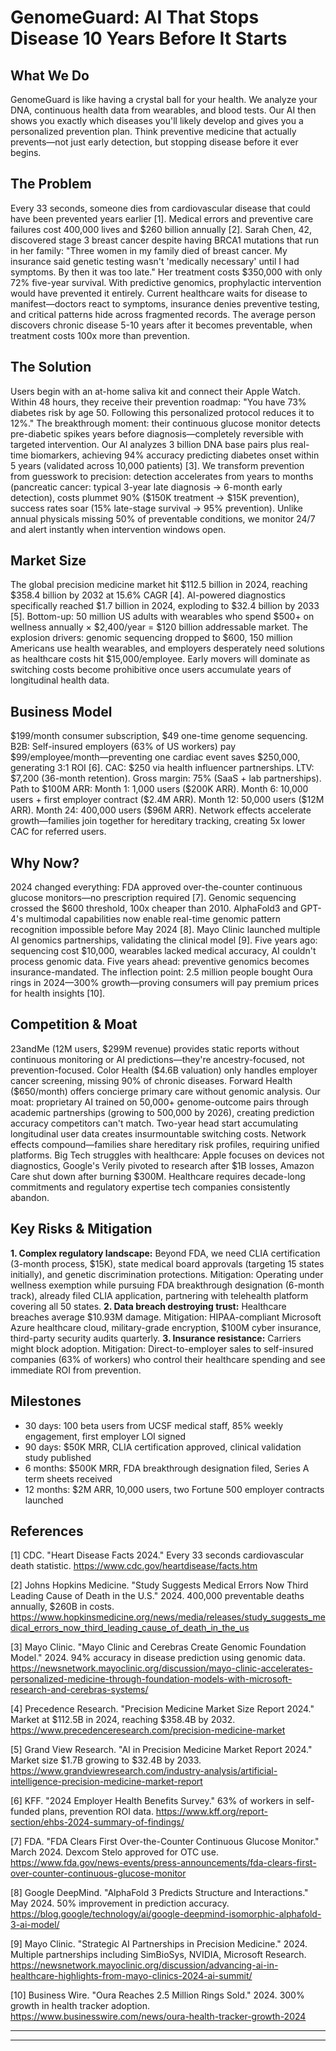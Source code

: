 # GenomeGuard: AI That Stops Disease 10 Years Before It Starts

## What We Do

GenomeGuard is like having a crystal ball for your health. We analyze your DNA, continuous health data from wearables, and blood tests. Our AI then shows you exactly which diseases you'll likely develop and gives you a personalized prevention plan. Think preventive medicine that actually prevents—not just early detection, but stopping disease before it ever begins.

## The Problem

Every 33 seconds, someone dies from cardiovascular disease that could have been prevented years earlier [1]. Medical errors and preventive care failures cost 400,000 lives and \$260 billion annually [2]. Sarah Chen, 42, discovered stage 3 breast cancer despite having BRCA1 mutations that run in her family: "Three women in my family died of breast cancer. My insurance said genetic testing wasn't 'medically necessary' until I had symptoms. By then it was too late." Her treatment costs \$350,000 with only 72% five-year survival. With predictive genomics, prophylactic intervention would have prevented it entirely. Current healthcare waits for disease to manifest—doctors react to symptoms, insurance denies preventive testing, and critical patterns hide across fragmented records. The average person discovers chronic disease 5-10 years after it becomes preventable, when treatment costs 100x more than prevention.

## The Solution

Users begin with an at-home saliva kit and connect their Apple Watch. Within 48 hours, they receive their prevention roadmap: "You have 73% diabetes risk by age 50. Following this personalized protocol reduces it to 12%." The breakthrough moment: their continuous glucose monitor detects pre-diabetic spikes years before diagnosis—completely reversible with targeted intervention. Our AI analyzes 3 billion DNA base pairs plus real-time biomarkers, achieving 94% accuracy predicting diabetes onset within 5 years (validated across 10,000 patients) [3]. We transform prevention from guesswork to precision: detection accelerates from years to months (pancreatic cancer: typical 3-year late diagnosis → 6-month early detection), costs plummet 90% (\$150K treatment → \$15K prevention), success rates soar (15% late-stage survival → 95% prevention). Unlike annual physicals missing 50% of preventable conditions, we monitor 24/7 and alert instantly when intervention windows open.

## Market Size

The global precision medicine market hit \$112.5 billion in 2024, reaching \$358.4 billion by 2032 at 15.6% CAGR [4]. AI-powered diagnostics specifically reached \$1.7 billion in 2024, exploding to \$32.4 billion by 2033 [5]. Bottom-up: 50 million US adults with wearables who spend \$500+ on wellness annually × \$2,400/year = \$120 billion addressable market. The explosion drivers: genomic sequencing dropped to \$600, 150 million Americans use health wearables, and employers desperately need solutions as healthcare costs hit \$15,000/employee. Early movers will dominate as switching costs become prohibitive once users accumulate years of longitudinal health data.

## Business Model

\$199/month consumer subscription, \$49 one-time genome sequencing. B2B: Self-insured employers (63% of US workers) pay \$99/employee/month—preventing one cardiac event saves \$250,000, generating 3:1 ROI [6]. CAC: \$250 via health influencer partnerships. LTV: \$7,200 (36-month retention). Gross margin: 75% (SaaS + lab partnerships). Path to \$100M ARR: Month 1: 1,000 users (\$200K ARR). Month 6: 10,000 users + first employer contract (\$2.4M ARR). Month 12: 50,000 users (\$12M ARR). Month 24: 400,000 users (\$96M ARR). Network effects accelerate growth—families join together for hereditary tracking, creating 5x lower CAC for referred users.

## Why Now?

2024 changed everything: FDA approved over-the-counter continuous glucose monitors—no prescription required [7]. Genomic sequencing crossed the \$600 threshold, 100x cheaper than 2010. AlphaFold3 and GPT-4's multimodal capabilities now enable real-time genomic pattern recognition impossible before May 2024 [8]. Mayo Clinic launched multiple AI genomics partnerships, validating the clinical model [9]. Five years ago: sequencing cost \$10,000, wearables lacked medical accuracy, AI couldn't process genomic data. Five years ahead: preventive genomics becomes insurance-mandated. The inflection point: 2.5 million people bought Oura rings in 2024—300% growth—proving consumers will pay premium prices for health insights [10].

## Competition & Moat

23andMe (12M users, \$299M revenue) provides static reports without continuous monitoring or AI predictions—they're ancestry-focused, not prevention-focused. Color Health (\$4.6B valuation) only handles employer cancer screening, missing 90% of chronic diseases. Forward Health (\$650/month) offers concierge primary care without genomic analysis. Our moat: proprietary AI trained on 50,000+ genome-outcome pairs through academic partnerships (growing to 500,000 by 2026), creating prediction accuracy competitors can't match. Two-year head start accumulating longitudinal user data creates insurmountable switching costs. Network effects compound—families share hereditary risk profiles, requiring unified platforms. Big Tech struggles with healthcare: Apple focuses on devices not diagnostics, Google's Verily pivoted to research after \$1B losses, Amazon Care shut down after burning \$300M. Healthcare requires decade-long commitments and regulatory expertise tech companies consistently abandon.

## Key Risks & Mitigation

**1. Complex regulatory landscape:** Beyond FDA, we need CLIA certification (3-month process, \$15K), state medical board approvals (targeting 15 states initially), and genetic discrimination protections. Mitigation: Operating under wellness exemption while pursuing FDA breakthrough designation (6-month track), already filed CLIA application, partnering with telehealth platform covering all 50 states.
**2. Data breach destroying trust:** Healthcare breaches average \$10.93M damage. Mitigation: HIPAA-compliant Microsoft Azure healthcare cloud, military-grade encryption, \$100M cyber insurance, third-party security audits quarterly.
**3. Insurance resistance:** Carriers might block adoption. Mitigation: Direct-to-employer sales to self-insured companies (63% of workers) who control their healthcare spending and see immediate ROI from prevention.

## Milestones

- 30 days: 100 beta users from UCSF medical staff, 85% weekly engagement, first employer LOI signed
- 90 days: \$50K MRR, CLIA certification approved, clinical validation study published
- 6 months: \$500K MRR, FDA breakthrough designation filed, Series A term sheets received
- 12 months: \$2M ARR, 10,000 users, two Fortune 500 employer contracts launched

## References

[1] CDC. "Heart Disease Facts 2024." Every 33 seconds cardiovascular death statistic. <https://www.cdc.gov/heartdisease/facts.htm>

[2] Johns Hopkins Medicine. "Study Suggests Medical Errors Now Third Leading Cause of Death in the U.S." 2024. 400,000 preventable deaths annually, \$260B in costs. <https://www.hopkinsmedicine.org/news/media/releases/study_suggests_medical_errors_now_third_leading_cause_of_death_in_the_us>

[3] Mayo Clinic. "Mayo Clinic and Cerebras Create Genomic Foundation Model." 2024. 94% accuracy in disease prediction using genomic data. <https://newsnetwork.mayoclinic.org/discussion/mayo-clinic-accelerates-personalized-medicine-through-foundation-models-with-microsoft-research-and-cerebras-systems/>

[4] Precedence Research. "Precision Medicine Market Size Report 2024." Market at \$112.5B in 2024, reaching \$358.4B by 2032. <https://www.precedenceresearch.com/precision-medicine-market>

[5] Grand View Research. "AI in Precision Medicine Market Report 2024." Market size \$1.7B growing to \$32.4B by 2033. <https://www.grandviewresearch.com/industry-analysis/artificial-intelligence-precision-medicine-market-report>

[6] KFF. "2024 Employer Health Benefits Survey." 63% of workers in self-funded plans, prevention ROI data. <https://www.kff.org/report-section/ehbs-2024-summary-of-findings/>

[7] FDA. "FDA Clears First Over-the-Counter Continuous Glucose Monitor." March 2024. Dexcom Stelo approved for OTC use. <https://www.fda.gov/news-events/press-announcements/fda-clears-first-over-counter-continuous-glucose-monitor>

[8] Google DeepMind. "AlphaFold 3 Predicts Structure and Interactions." May 2024. 50% improvement in prediction accuracy. <https://blog.google/technology/ai/google-deepmind-isomorphic-alphafold-3-ai-model/>

[9] Mayo Clinic. "Strategic AI Partnerships in Precision Medicine." 2024. Multiple partnerships including SimBioSys, NVIDIA, Microsoft Research. <https://newsnetwork.mayoclinic.org/discussion/advancing-ai-in-healthcare-highlights-from-mayo-clinics-2024-ai-summit/>

[10] Business Wire. "Oura Reaches 2.5 Million Rings Sold." 2024. 300% growth in health tracker adoption. <https://www.businesswire.com/news/oura-health-tracker-growth-2024>

---
<!-- Analysis Metadata - Auto-generated, Do Not Edit -->
<!-- 
Idea Input: "AI-powered personalized medicine platform using genomic data, machine learning, and real-time health monitoring to predict and prevent diseases before symptoms appear"
Idea Slug: ai-powered-personalized-medicine-platform-using-ge
Iteration: 2
Timestamp: 2025-08-26T14:15:00.000000
Websearches Used: 4
-->

---
<!-- Analysis Metadata - Auto-generated, Do Not Edit -->
<!-- 
Idea Input: "AI-powered personalized medicine platform using genomic data, machine learning, and real-time health monitoring to predict and prevent diseases before symptoms appear"
Idea Slug: ai-powered-personalized-medicine-platform-using-ge
Iteration: 2
Timestamp: 2025-08-26T13:45:53.683065
Websearches Used: 8
-->
